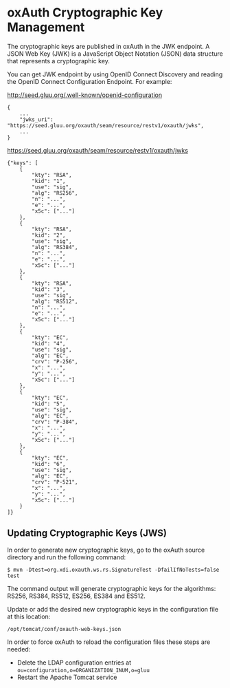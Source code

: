# oxAuth Cryptographic Key Management

The cryptographic keys are published in oxAuth in the JWK endpoint. A
JSON Web Key (JWK) is a JavaScript Object Notation (JSON) data structure
that represents a cryptographic key.

You can get JWK endpoint by using OpenID Connect Discovery and reading
the OpenID Connect Configuration Endpoint. For example:

http://seed.gluu.org/.well-known/openid-configuration

    {
        ...
        "jwks_uri": "https://seed.gluu.org/oxauth/seam/resource/restv1/oxauth/jwks",
        ...
    }
    
https://seed.gluu.org/oxauth/seam/resource/restv1/oxauth/jwks

    {"keys": [
        {
            "kty": "RSA",
            "kid": "1",
            "use": "sig",
            "alg": "RS256",
            "n": "...",
            "e": "...",
            "x5c": ["..."]
        },
        {
            "kty": "RSA",
            "kid": "2",
            "use": "sig",
            "alg": "RS384",
            "n": "...",
            "e": "...",
            "x5c": ["..."]
        },
        {
            "kty": "RSA",
            "kid": "3",
            "use": "sig",
            "alg": "RS512",
            "n": "...",
            "e": "...",
            "x5c": ["..."]
        },
        {
            "kty": "EC",
            "kid": "4",
            "use": "sig",
            "alg": "EC",
            "crv": "P-256",
            "x": "...",
            "y": "...",
            "x5c": ["..."]
        },
        {
            "kty": "EC",
            "kid": "5",
            "use": "sig",
            "alg": "EC",
            "crv": "P-384",
            "x": "...",
            "y": "...",
            "x5c": ["..."]
        },
        {
            "kty": "EC",
            "kid": "6",
            "use": "sig",
            "alg": "EC",
            "crv": "P-521",
            "x": "...",
            "y": "...",
            "x5c": ["..."]
        }
    ]}

## Updating Cryptographic Keys (JWS)

In order to generate new cryptographic keys, go to the oxAuth source
directory and run the following command:

    $ mvn -Dtest=org.xdi.oxauth.ws.rs.SignatureTest -DfailIfNoTests=false test

The command output will generate cryptographic keys for the algorithms:
RS256, RS384, RS512, ES256, ES384 and ES512.

Update or add the desired new cryptographic keys in the configuration
file at this location:

    /opt/tomcat/conf/oxauth-web-keys.json

In order to force oxAuth to reload the configuration files these steps
are needed:

 - Delete the LDAP configuration entries at `ou=configuration,o=ORGANIZATION_INUM,o=gluu`
 - Restart the Apache Tomcat service
